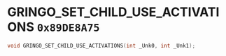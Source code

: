 # GRINGO_SET_CHILD_USE_ACTIVATIONS `0x89DE8A75`

```cpp
void GRINGO_SET_CHILD_USE_ACTIVATIONS(int _Unk0, int _Unk1);
```